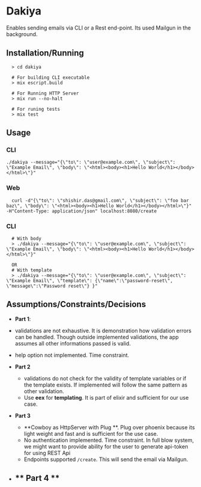 # Dakiya

  Enables sending emails via CLI or a Rest end-point. Its used Mailgun in the background.

## Installation/Running
```
  > cd dakiya

  # For building CLI executable
  > mix escript.build

  # For Running HTTP Server
  > mix run --no-halt

  # For runing tests
  > mix test
```

## Usage

### CLI

```
./dakiya --message="{\"to\": \"user@example.com\", \"subject\": \"Example Email\", \"body\": \"<html><body><h1>Hello World</h1></body></html>\"}"
```

### Web
```
  curl -d"{\"to\": \"shishir.das@gmail.com\", \"subject\": \"foo bar baz\", \"body\": \"<html><body><h1>Hello World</h1></body></html>\"}" -H"Content-Type: application/json" localhost:8080/create
```

### CLI
```
  # With body
  > ./dakiya --message="{\"to\": \"user@example.com\", \"subject\": \"Example Email\", \"body\": \"<html><body><h1>Hello World</h1></body></html>\"}"

  OR
  # With template
  > ./dakiya --message="{\"to\": \"user@example.com\", \"subject\": \"Example Email\", \"template\": {\"name\":\"password-reset\", \"message\":\"Password reset\"} }"
```

## Assumptions/Constraints/Decisions

- **Part 1**:
 - validations are not exhaustive. It is demonstration how validation errors can be handled. Though outside implemented validations, the app assumes all other informations passed is valid.
 - help option not implemented. Time constraint.

- **Part 2**
  - validations do not check for the validity of template variables or if the template exists. If implemented
  will follow the same pattern as other validation.
  - Use **eex** for **templating**. It is part of elixir and sufficient for our use case.

- **Part 3**
  - **Cowboy as HttpServer with Plug **. Plug over phoenix because its light weight and fast and is sufficient for the use case.
  - No authentication implemented. Time constraint. In full blow system, we might want to provide ability for the user to generate api-token for using REST Api
  - Endpoints supported ```/create```. This will send the email via Mailgun.

- ** Part 4 **
  -





